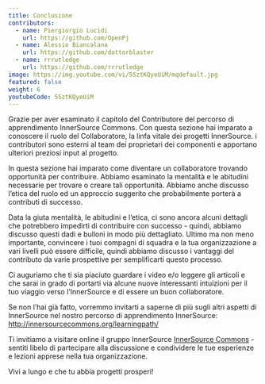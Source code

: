 ```yaml
---
title: Conclusione
contributors:
  - name: Piergiorgio Lucidi
    url: https://github.com/OpenPj
  - name: Alessio Biancalana
    url: https://github.com/dottorblaster
  - name: rrrutledge
    url: https://github.com/rrrutledge
image: https://img.youtube.com/vi/5SztKQyeUiM/mqdefault.jpg
featured: false
weight: 6
youtubeCode: 5SztKQyeUiM
---
```

<div class="paragraph">
<p>Grazie per aver esaminato il capitolo del Contributore del percorso di apprendimento InnerSource Commons. Con questa sezione hai imparato a conoscere il ruolo del Collaboratore, la linfa vitale dei progetti InnerSource. i contributori sono esterni al team dei proprietari dei componenti e apportano ulteriori preziosi input al progetto.</p>
</div>
<div class="paragraph">
<p>In questa sezione hai imparato come diventare un collaboratore trovando opportunità per contribuire.
Abbiamo esaminato la mentalità e le abitudini necessarie per trovare o creare tali opportunità.
Abbiamo anche discusso l&#8217;etica del ruolo ed un approccio suggerito che probabilmente porterà a contributi di successo.</p>
</div>
<div class="paragraph">
<p>Data la giuta mentalità, le abitudini e l&#8217;etica, ci sono ancora alcuni dettagli che potrebbero impedirti di contribuire con successo - quindi, abbiamo discusso questi dadi e bulloni in modo più dettagliato.
Ultimo ma non meno importante, convincere i tuoi compagni di squadra e la tua organizzazione a vari livelli può essere difficile, quindi abbiamo discusso i vantaggi del contributo da varie prospettive per semplificarti questo processo.</p>
</div>
<div class="paragraph">
<p>Ci auguriamo che ti sia piaciuto guardare i video e/o leggere gli articoli e che sarai in grado di portarti via alcune nuove interessanti intuizioni per il tuo viaggio verso l&#8217;InnerSource e di essere un buon collaboratore.</p>
</div>
<div class="paragraph">
<p>Se non l&#8217;hai già fatto, vorremmo invitarti a saperne di più sugli altri aspetti di InnerSource nel nostro percorso di apprendimento InnerSource: <a href="http://innersourcecommons.org/learningpath/" class="bare">http://innersourcecommons.org/learningpath/</a></p>
</div>
<div class="paragraph">
<p>Ti invitiamo a visitare online il gruppo InnerSource <a href="http://innersourcecommons.org">InnerSource Commons</a> - sentiti libelo di partecipare alla discussione e condividere le tue esperienze e lezioni apprese nella tua organizzazione.</p>
</div>
<div class="paragraph">
<p>Vivi a lungo e che tu abbia progetti prosperi!</p>
</div>
<!--- This file autogenerated from https://github.com/InnerSourceCommons/InnerSourceLearningPath/blob/master/scripts -->